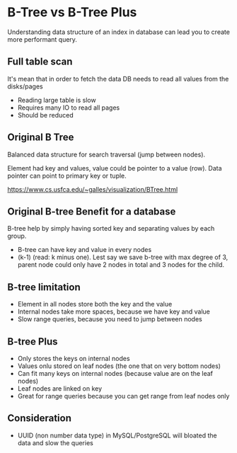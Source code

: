 # B-Tree vs B-Tree Plus

Understanding data structure of an index in database can lead you to create more performant query.

## Full table scan

It's mean that in order to fetch the data DB needs to read all values from the disks/pages

- Reading large table is slow
- Requires many IO to read all pages
- Should be reduced

## Original B Tree

Balanced data structure for search traversal (jump between nodes).

Element had key and values, value could be pointer to a value (row). Data pointer can point to primary key or tuple.

https://www.cs.usfca.edu/~galles/visualization/BTree.html

## Original B-tree Benefit for a database

B-tree help by simply having sorted key and separating values by each group.

- B-tree can have key and value in every nodes
- (k-1) (read: k minus one). Lest say we save b-tree with max degree of 3, parent node could only have 2 nodes in total and 3 nodes for the child.

## B-tree limitation

- Element in all nodes store both the key and the value
- Internal nodes take more spaces, because we have key and value
- Slow range queries, because you need to jump between nodes

## B-tree Plus

- Only stores the keys on internal nodes
- Values onlu stored on leaf nodes (the one that on very bottom nodes)
- Can fit many keys on internal nodes (because value are on the leaf nodes)
- Leaf nodes are linked on key
- Great for range queries because you can get range from leaf nodes only

## Consideration

- UUID (non number data type) in MySQL/PostgreSQL will bloated the data and slow the queries

